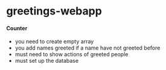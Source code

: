 # greetings-webapp

#### Counter
* you need to create empty array
* you add names greeted if a name have not greeted before
* must need to show actions of greeted people
* must set up the database 

